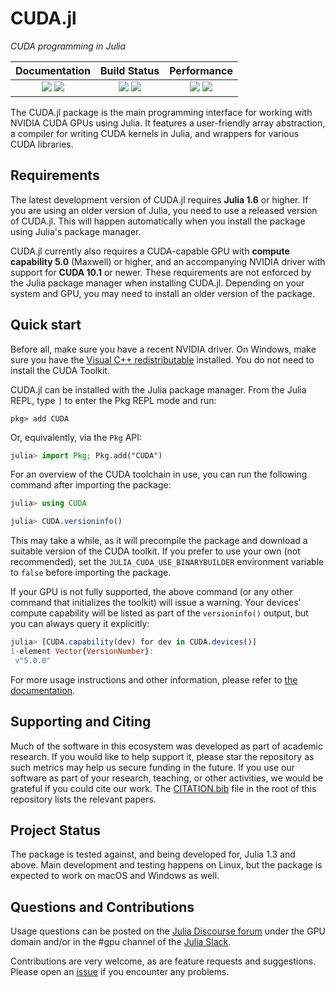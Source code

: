 # CUDA.jl

*CUDA programming in Julia*

| **Documentation**                                                         | **Build Status**                                                    | **Performance**                     |
|:-------------------------------------------------------------------------:|:-------------------------------------------------------------------:|:-----------------------------------:|
| [![][docs-stable-img]][docs-stable-url] [![][docs-dev-img]][docs-dev-url] | [![][buildkite-img]][buildkite-url] [![][codecov-img]][codecov-url] | [![][codespeed-trend-img]][codespeed-trend-url] [![][codespeed-chart-img]][codespeed-chart-url] |

[docs-stable-img]: https://img.shields.io/badge/docs-stable-blue.svg
[docs-stable-url]: https://juliagpu.github.io/CUDA.jl/stable/

[docs-dev-img]: https://img.shields.io/badge/docs-dev-blue.svg
[docs-dev-url]: https://juliagpu.github.io/CUDA.jl/dev/

[buildkite-img]: https://badge.buildkite.com/27aaeb352a9420297ed2d30cb055ac383a399ea8f121599912.svg?branch=master
[buildkite-url]: https://buildkite.com/julialang/cuda-dot-jl

[codecov-img]: https://codecov.io/gh/JuliaGPU/CUDA.jl/branch/master/graph/badge.svg
[codecov-url]: https://codecov.io/gh/JuliaGPU/CUDA.jl

[codespeed-chart-img]: https://img.shields.io/badge/benchmarks-Chart-informational
[codespeed-chart-url]: https://speed.juliagpu.org/timeline/#/?exe=6&env=1&base=none&ben=grid&revs=50

[codespeed-trend-img]: https://img.shields.io/badge/benchmarks-Trend-informational
[codespeed-trend-url]: https://speed.juliagpu.org/changes/?exe=6&env=1&tre=50

The CUDA.jl package is the main programming interface for working with NVIDIA CUDA GPUs
using Julia. It features a user-friendly array abstraction, a compiler for writing CUDA
kernels in Julia, and wrappers for various CUDA libraries.


## Requirements

The latest development version of CUDA.jl requires **Julia 1.6** or higher. If you are using
an older version of Julia, you need to use a released version of CUDA.jl. This will happen
automatically when you install the package using Julia's package manager.

CUDA.jl currently also requires a CUDA-capable GPU with **compute capability 5.0** (Maxwell)
or higher, and an accompanying NVIDIA driver with support for **CUDA 10.1** or newer. These
requirements are not enforced by the Julia package manager when installing CUDA.jl.
Depending on your system and GPU, you may need to install an older version of the package.


## Quick start

Before all, make sure you have a recent NVIDIA driver. On Windows, make sure you have the
[Visual C++ redistributable](https://aka.ms/vs/16/release/vc_redist.x64.exe) installed.
You do not need to install the CUDA Toolkit.

CUDA.jl can be installed with the Julia package manager. From the Julia REPL, type `]` to
enter the Pkg REPL mode and run:

```
pkg> add CUDA
```

Or, equivalently, via the `Pkg` API:

```julia
julia> import Pkg; Pkg.add("CUDA")
```

For an overview of the CUDA toolchain in use, you can run the following command after
importing the package:

```julia
julia> using CUDA

julia> CUDA.versioninfo()
```

This may take a while, as it will precompile the package and download a suitable version of
the CUDA toolkit. If you prefer to use your own (not recommended), set the
`JULIA_CUDA_USE_BINARYBUILDER` environment variable to `false` before importing the package.

If your GPU is not fully supported, the above command (or any other command that initializes
the toolkit) will issue a warning. Your devices' compute capability will be listed as part of
the `versioninfo()` output, but you can always query it explicitly:

```julia
julia> [CUDA.capability(dev) for dev in CUDA.devices()]
1-element Vector{VersionNumber}:
 v"5.0.0"
```

For more usage instructions and other information, please refer to [the
documentation](https://juliagpu.github.io/CUDA.jl/stable/).


## Supporting and Citing

Much of the software in this ecosystem was developed as part of academic research. If you
would like to help support it, please star the repository as such metrics may help us secure
funding in the future. If you use our software as part of your research, teaching, or other
activities, we would be grateful if you could cite our work. The
[CITATION.bib](https://github.com/JuliaGPU/CUDA.jl/blob/master/CITATION.bib) file in the
root of this repository lists the relevant papers.


## Project Status

The package is tested against, and being developed for, Julia 1.3 and above. Main
development and testing happens on Linux, but the package is expected to work on macOS and
Windows as well.


## Questions and Contributions

Usage questions can be posted on the [Julia Discourse
forum](https://discourse.julialang.org/c/domain/gpu) under the GPU domain and/or in the #gpu
channel of the [Julia Slack](https://julialang.org/community/).

Contributions are very welcome, as are feature requests and suggestions. Please open an
[issue](https://github.com/JuliaGPU/CUDA.jl/issues) if you encounter any problems.

